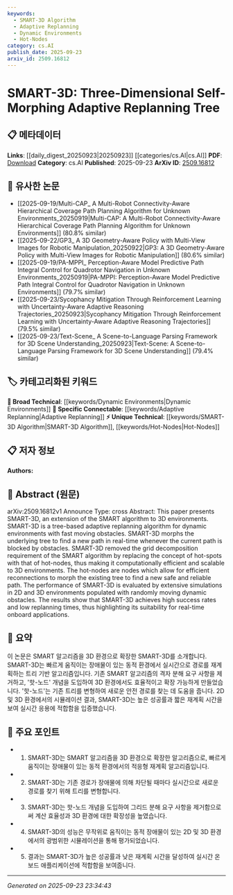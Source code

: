 ```yaml
---
keywords:
  - SMART-3D Algorithm
  - Adaptive Replanning
  - Dynamic Environments
  - Hot-Nodes
category: cs.AI
publish_date: 2025-09-23
arxiv_id: 2509.16812
---
```


<!-- KEYWORD_LINKING_METADATA:
{
  "processed_timestamp": "2025-09-23T23:34:43.131430",
  "vocabulary_version": "1.0",
  "selected_keywords": [
    "SMART-3D Algorithm",
    "Adaptive Replanning",
    "Dynamic Environments",
    "Hot-Nodes"
  ],
  "rejected_keywords": [],
  "similarity_scores": {
    "SMART-3D Algorithm": 0.8,
    "Adaptive Replanning": 0.75,
    "Dynamic Environments": 0.7,
    "Hot-Nodes": 0.78
  },
  "extraction_method": "AI_prompt_based",
  "budget_applied": true,
  "candidates_json": {
    "candidates": [
      {
        "surface": "SMART-3D",
        "canonical": "SMART-3D Algorithm",
        "aliases": [
          "Three-Dimensional Self-Morphing Adaptive Replanning Tree"
        ],
        "category": "unique_technical",
        "rationale": "SMART-3D is a novel extension of the SMART algorithm specifically designed for dynamic 3D environments, making it a unique technical concept.",
        "novelty_score": 0.85,
        "connectivity_score": 0.65,
        "specificity_score": 0.9,
        "link_intent_score": 0.8
      },
      {
        "surface": "adaptive replanning",
        "canonical": "Adaptive Replanning",
        "aliases": [
          "dynamic replanning"
        ],
        "category": "specific_connectable",
        "rationale": "Adaptive replanning is key to the algorithm's ability to handle dynamic environments, connecting to broader themes of real-time decision-making.",
        "novelty_score": 0.55,
        "connectivity_score": 0.78,
        "specificity_score": 0.7,
        "link_intent_score": 0.75
      },
      {
        "surface": "dynamic environments",
        "canonical": "Dynamic Environments",
        "aliases": [
          "changing environments"
        ],
        "category": "broad_technical",
        "rationale": "Understanding dynamic environments is crucial for applications in robotics and AI, providing a broad technical context.",
        "novelty_score": 0.5,
        "connectivity_score": 0.85,
        "specificity_score": 0.6,
        "link_intent_score": 0.7
      },
      {
        "surface": "hot-nodes",
        "canonical": "Hot-Nodes",
        "aliases": [
          "hot spots"
        ],
        "category": "unique_technical",
        "rationale": "Hot-nodes are a novel concept introduced in SMART-3D for efficient tree morphing, highlighting its technical uniqueness.",
        "novelty_score": 0.8,
        "connectivity_score": 0.6,
        "specificity_score": 0.85,
        "link_intent_score": 0.78
      }
    ],
    "ban_list_suggestions": [
      "algorithm",
      "performance",
      "simulations"
    ]
  },
  "decisions": [
    {
      "candidate_surface": "SMART-3D",
      "resolved_canonical": "SMART-3D Algorithm",
      "decision": "linked",
      "scores": {
        "novelty": 0.85,
        "connectivity": 0.65,
        "specificity": 0.9,
        "link_intent": 0.8
      }
    },
    {
      "candidate_surface": "adaptive replanning",
      "resolved_canonical": "Adaptive Replanning",
      "decision": "linked",
      "scores": {
        "novelty": 0.55,
        "connectivity": 0.78,
        "specificity": 0.7,
        "link_intent": 0.75
      }
    },
    {
      "candidate_surface": "dynamic environments",
      "resolved_canonical": "Dynamic Environments",
      "decision": "linked",
      "scores": {
        "novelty": 0.5,
        "connectivity": 0.85,
        "specificity": 0.6,
        "link_intent": 0.7
      }
    },
    {
      "candidate_surface": "hot-nodes",
      "resolved_canonical": "Hot-Nodes",
      "decision": "linked",
      "scores": {
        "novelty": 0.8,
        "connectivity": 0.6,
        "specificity": 0.85,
        "link_intent": 0.78
      }
    }
  ]
}
-->

# SMART-3D: Three-Dimensional Self-Morphing Adaptive Replanning Tree

## 📋 메타데이터

**Links**: [[daily_digest_20250923|20250923]] [[categories/cs.AI|cs.AI]]
**PDF**: [Download](https://arxiv.org/pdf/2509.16812.pdf)
**Category**: cs.AI
**Published**: 2025-09-23
**ArXiv ID**: [2509.16812](https://arxiv.org/abs/2509.16812)

## 🔗 유사한 논문
- [[2025-09-19/Multi-CAP_ A Multi-Robot Connectivity-Aware Hierarchical Coverage Path Planning Algorithm for Unknown Environments_20250919|Multi-CAP: A Multi-Robot Connectivity-Aware Hierarchical Coverage Path Planning Algorithm for Unknown Environments]] (80.8% similar)
- [[2025-09-22/GP3_ A 3D Geometry-Aware Policy with Multi-View Images for Robotic Manipulation_20250922|GP3: A 3D Geometry-Aware Policy with Multi-View Images for Robotic Manipulation]] (80.6% similar)
- [[2025-09-19/PA-MPPI_ Perception-Aware Model Predictive Path Integral Control for Quadrotor Navigation in Unknown Environments_20250919|PA-MPPI: Perception-Aware Model Predictive Path Integral Control for Quadrotor Navigation in Unknown Environments]] (79.7% similar)
- [[2025-09-23/Sycophancy Mitigation Through Reinforcement Learning with Uncertainty-Aware Adaptive Reasoning Trajectories_20250923|Sycophancy Mitigation Through Reinforcement Learning with Uncertainty-Aware Adaptive Reasoning Trajectories]] (79.5% similar)
- [[2025-09-23/Text-Scene_ A Scene-to-Language Parsing Framework for 3D Scene Understanding_20250923|Text-Scene: A Scene-to-Language Parsing Framework for 3D Scene Understanding]] (79.4% similar)

## 🏷️ 카테고리화된 키워드
**🧠 Broad Technical**: [[keywords/Dynamic Environments|Dynamic Environments]]
**🔗 Specific Connectable**: [[keywords/Adaptive Replanning|Adaptive Replanning]]
**⚡ Unique Technical**: [[keywords/SMART-3D Algorithm|SMART-3D Algorithm]], [[keywords/Hot-Nodes|Hot-Nodes]]

## 📋 저자 정보

**Authors:** 

## 📄 Abstract (원문)

arXiv:2509.16812v1 Announce Type: cross 
Abstract: This paper presents SMART-3D, an extension of the SMART algorithm to 3D environments. SMART-3D is a tree-based adaptive replanning algorithm for dynamic environments with fast moving obstacles. SMART-3D morphs the underlying tree to find a new path in real-time whenever the current path is blocked by obstacles. SMART-3D removed the grid decomposition requirement of the SMART algorithm by replacing the concept of hot-spots with that of hot-nodes, thus making it computationally efficient and scalable to 3D environments. The hot-nodes are nodes which allow for efficient reconnections to morph the existing tree to find a new safe and reliable path. The performance of SMART-3D is evaluated by extensive simulations in 2D and 3D environments populated with randomly moving dynamic obstacles. The results show that SMART-3D achieves high success rates and low replanning times, thus highlighting its suitability for real-time onboard applications.

## 📝 요약

이 논문은 SMART 알고리즘을 3D 환경으로 확장한 SMART-3D를 소개합니다. SMART-3D는 빠르게 움직이는 장애물이 있는 동적 환경에서 실시간으로 경로를 재계획하는 트리 기반 알고리즘입니다. 기존 SMART 알고리즘의 격자 분해 요구 사항을 제거하고, '핫-노드' 개념을 도입하여 3D 환경에서도 효율적이고 확장 가능하게 만들었습니다. '핫-노드'는 기존 트리를 변형하여 새로운 안전 경로를 찾는 데 도움을 줍니다. 2D 및 3D 환경에서의 시뮬레이션 결과, SMART-3D는 높은 성공률과 짧은 재계획 시간을 보여 실시간 응용에 적합함을 입증했습니다.

## 🎯 주요 포인트

- 1. SMART-3D는 SMART 알고리즘을 3D 환경으로 확장한 알고리즘으로, 빠르게 움직이는 장애물이 있는 동적 환경에서의 적응형 재계획 알고리즘입니다.
- 2. SMART-3D는 기존 경로가 장애물에 의해 차단될 때마다 실시간으로 새로운 경로를 찾기 위해 트리를 변형합니다.
- 3. SMART-3D는 핫-노드 개념을 도입하여 그리드 분해 요구 사항을 제거함으로써 계산 효율성과 3D 환경에 대한 확장성을 높였습니다.
- 4. SMART-3D의 성능은 무작위로 움직이는 동적 장애물이 있는 2D 및 3D 환경에서의 광범위한 시뮬레이션을 통해 평가되었습니다.
- 5. 결과는 SMART-3D가 높은 성공률과 낮은 재계획 시간을 달성하여 실시간 온보드 애플리케이션에 적합함을 보여줍니다.


---

*Generated on 2025-09-23 23:34:43*